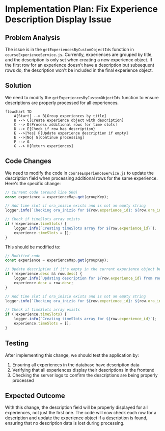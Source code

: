 # Implementation Plan: Fix Experience Description Display Issue

## Problem Analysis

The issue is in the `getExperiencesByCustomObjectIds` function in `courseExperienceService.js`. Currently, experiences are grouped by title, and the description is only set when creating a new experience object. If the first row for an experience doesn't have a description but subsequent rows do, the description won't be included in the final experience object.

## Solution

We need to modify the `getExperiencesByCustomObjectIds` function to ensure descriptions are properly processed for all experiences.

```mermaid
flowchart TD
    A[Start] --> B[Group experiences by title]
    B --> C[Create experience object with description]
    C --> D[Process additional rows for time slots]
    D --> E{Check if row has description}
    E -->|Yes| F[Update experience description if empty]
    E -->|No| G[Continue processing]
    F --> G
    G --> H[Return experiences]
```

## Code Changes

We need to modify the code in `courseExperienceService.js` to update the description field when processing additional rows for the same experience. Here's the specific change:

```javascript
// Current code (around line 500)
const experience = experienceMap.get(groupKey);

// Add time slot if ora_inizio exists and is not an empty string
logger.info(`Checking ora_inizio for ${row.experience_id}: ${row.ora_inizio}, type: ${typeof row.ora_inizio}`);

// Check if timeSlots array exists
if (!experience.timeSlots) {
    logger.info(`Creating timeSlots array for ${row.experience_id}`);
    experience.timeSlots = [];
}
```

This should be modified to:

```javascript
// Modified code
const experience = experienceMap.get(groupKey);

// Update description if it's empty in the current experience object but exists in this row
if (!experience.desc && row.desc) {
    logger.info(`Updating description for ${row.experience_id} from row with ora_inizio: ${row.ora_inizio}`);
    experience.desc = row.desc;
}

// Add time slot if ora_inizio exists and is not an empty string
logger.info(`Checking ora_inizio for ${row.experience_id}: ${row.ora_inizio}, type: ${typeof row.ora_inizio}`);

// Check if timeSlots array exists
if (!experience.timeSlots) {
    logger.info(`Creating timeSlots array for ${row.experience_id}`);
    experience.timeSlots = [];
}
```

## Testing

After implementing this change, we should test the application by:

1. Ensuring all experiences in the database have description data
2. Verifying that all experiences display their descriptions in the frontend
3. Checking the server logs to confirm the descriptions are being properly processed

## Expected Outcome

With this change, the description field will be properly displayed for all experiences, not just the first one. The code will now check each row for a description and update the experience object if a description is found, ensuring that no description data is lost during processing.